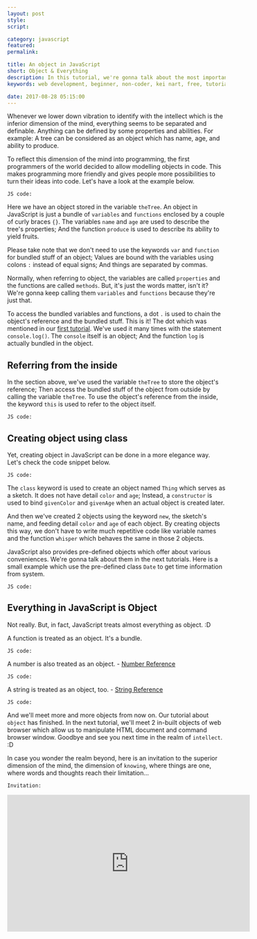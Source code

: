 ```yaml
---
layout: post
style:
script:

category: javascript
featured:
permalink:

title: An object in JavaScript
short: Object & Everything
description: In this tutorial, we're gonna talk about the most important type in JavaScript. It is Object. <br>Indeed, JavaScript treats everything as Object. Everything! :D <br>Let's get to know about the type.
keywords: web development, beginner, non-coder, kei nart, free, tutorial, coding, programming, code nart, javascript, type, class, prototype, object, everything

date: 2017-08-28 05:15:00
---
```


Whenever we lower down vibration to identify with the intellect which is the
inferior dimension of the mind, everything seems to be separated and definable.
Anything can be defined by some properties and abilities. For example: A tree
can be considered as an object which has name, age, and ability to produce.

To reflect this dimension of the mind into programming, the first programmers of
the world decided to allow modelling objects in code. This makes programming more
friendly and gives people more possibilities to turn their ideas into code. Let's
have a look at the example below.

`JS code:`
<script src="https://gist.github.com/codenart/3f26eff5db309303e01fa8a9823e3b4b.js">
</script>

Here we have an object stored in the variable `theTree`. An object in JavaScript
is just a bundle of `variables` and `functions` enclosed by a couple of curly
braces `{}`. The variables `name` and `age` are used to describe the tree's
properties; And the function `produce` is used to describe its ability to yield
fruits.

Please take note that we don't need to use the keywords `var` and `function` for
bundled stuff of an object; Values are bound with the variables using colons `:`
instead of equal signs; And things are separated by commas.

Normally, when referring to object, the variables are called `properties` and the
functions are called `methods`. But, it's just the words matter, isn't it? We're
gonna keep calling them `variables` and `functions` because they're just that.

To access the bundled variables and functions, a dot `.` is used to chain the object's
reference and the bundled stuff. This is it! The dot which was mentioned in our
[first tutorial](https://codenart.github.io/smart/#the-baby-first-javascript-statements).
We've used it many times with the statement `console.log()`. The `console` itself
is an object; And the function `log` is actually bundled in the object.

## Referring from the inside

In the section above, we've used the variable `theTree` to store the object's
reference; Then access the bundled stuff of the object from outside by calling
the variable `theTree`. To use the object's reference from the inside, the
keyword `this` is used to refer to the object itself.

`JS code:`
<script src="https://gist.github.com/codenart/0150dfbe42873ef9e298238d801e0673.js">
</script>

## Creating object using class

Yet, creating object in JavaScript can be done in a more elegance way. Let's
check the code snippet below.

`JS code:`
<script src="https://gist.github.com/codenart/4a55e1f18ab70b50cc8eb53798571f88.js">
</script>

The `class` keyword is used to create an object named `Thing` which serves as a
sketch. It does not have detail `color` and `age`; Instead, a `constructor` is
used to bind `givenColor` and `givenAge` when an actual object is created later.

And then we've created 2 objects using the keyword `new`, the sketch's name, and
feeding detail `color` and `age` of each object. By creating objects this way,
we don't have to write much repetitive code like variable names and the function
`whisper` which behaves the same in those 2 objects.

JavaScript also provides pre-defined objects which offer about various conveniences.
We're gonna talk about them in the next tutorials. Here is a small example which
use the pre-defined class `Date` to get time information from system.

`JS code:`
<script src="https://gist.github.com/codenart/239e30c8ca1889f764fb3a29108f619b.js">
</script>

## Everything in JavaScript is Object

Not really. But, in fact, JavaScript treats almost everything as object. :D

A function is treated as an object. It's a bundle.

`JS code:`
<script src="https://gist.github.com/codenart/a50548b7618428a9c0583d75bede6040.js">
</script>

A number is also treated as an object. - [Number Reference](https://www.w3schools.com/jsref/jsref_obj_number.asp)

`JS code:`
<script src="https://gist.github.com/codenart/c1926748e08df122e9cd15dd0d0ffcac.js">
</script>

A string is treated as an object, too. - [String Reference](https://www.w3schools.com/jsref/jsref_obj_string.asp)

`JS code:`
<script src="https://gist.github.com/codenart/666595fc9948e30ceb6176c913bcea09.js">
</script>

And we'll meet more and more objects from now on. Our tutorial about `object`
has finished. In the next tutorial, we'll meet 2 in-built objects of web browser
which allow us to manipulate HTML document and command browser window. Goodbye
and see you next time in the realm of `intellect`. :D

In case you wonder the realm beyond, here is an invitation to the superior
dimension of the mind, the dimension of `knowing`, where things are one, where
words and thoughts reach their limitation...

`Invitation:`
<div class="embed">
   <iframe width="560" height="315"
           src="https://www.youtube.com/embed/uIAhuVhA-V0"
           frameborder="0" allowfullscreen>
   </iframe>
</div>
